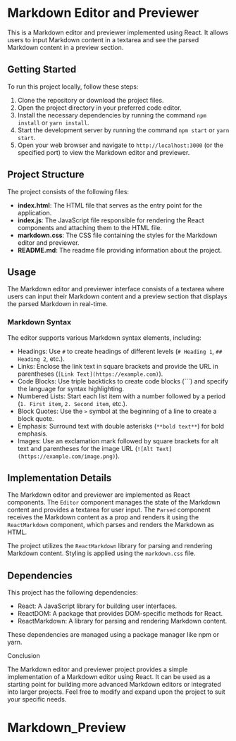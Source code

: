 # Markdown Editor and Previewer

This is a Markdown editor and previewer implemented using React. It allows users to input Markdown content in a textarea and see the parsed Markdown content in a preview section.

## Getting Started

To run this project locally, follow these steps:

1. Clone the repository or download the project files.
1. Open the project directory in your preferred code editor.
1. Install the necessary dependencies by running the command `npm install` or `yarn install`.
1. Start the development server by running the command `npm start` or `yarn start`.
1. Open your web browser and navigate to `http://localhost:3000` (or the specified port) to view the Markdown editor and previewer.

## Project Structure

The project consists of the following files:

- **index.html**: The HTML file that serves as the entry point for the application.
- **index.js**: The JavaScript file responsible for rendering the React components and attaching them to the HTML file.
- **markdown.css**: The CSS file containing the styles for the Markdown editor and previewer.
- **README.md**: The readme file providing information about the project.

## Usage

The Markdown editor and previewer interface consists of a textarea where users can input their Markdown content and a preview section that displays the parsed Markdown in real-time.

### Markdown Syntax

The editor supports various Markdown syntax elements, including:

- Headings: Use `#` to create headings of different levels (`# Heading 1`, `## Heading 2`, etc.).
- Links: Enclose the link text in square brackets and provide the URL in parentheses (`[Link Text](https://example.com)`).
- Code Blocks: Use triple backticks to create code blocks (\`\`\`) and specify the language for syntax highlighting.
- Numbered Lists: Start each list item with a number followed by a period (`1. First item`, `2. Second item`, etc.).
- Block Quotes: Use the `>` symbol at the beginning of a line to create a block quote.
- Emphasis: Surround text with double asterisks (`**bold text**`) for bold emphasis.
- Images: Use an exclamation mark followed by square brackets for alt text and parentheses for the image URL (`![Alt Text](https://example.com/image.png)`).

## Implementation Details

The Markdown editor and previewer are implemented as React components. The `Editor` component manages the state of the Markdown content and provides a textarea for user input. The `Parsed` component receives the Markdown content as a prop and renders it using the `ReactMarkdown` component, which parses and renders the Markdown as HTML.

The project utilizes the `ReactMarkdown` library for parsing and rendering Markdown content. Styling is applied using the `markdown.css` file.

## Dependencies

This project has the following dependencies:

- React: A JavaScript library for building user interfaces.
- ReactDOM: A package that provides DOM-specific methods for React.
- ReactMarkdown: A library for parsing and rendering Markdown content.

These dependencies are managed using a package manager like npm or yarn.

Conclusion

The Markdown editor and previewer project provides a simple implementation of a Markdown editor using React. It can be used as a starting point for building more advanced Markdown editors or integrated into larger projects. Feel free to modify and expand upon the project to suit your specific needs.
# Markdown_Preview
